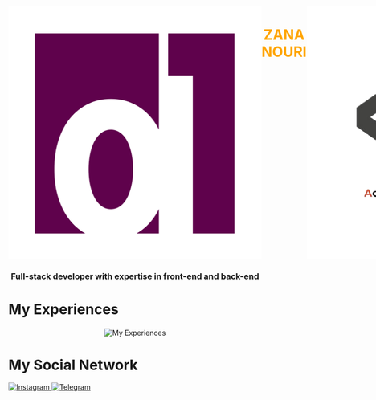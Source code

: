 <div align="center">
<div style="display:flex;justify-content:space-between">
<img src="./image/logo/zinary.png" alt="zinary">
  <h1 style="color:orange">ZANA NOURI</h1>
  <img src="./image/logo/apsignals.png" alt="apsignals">

</div>
  <h3>Full-stack developer with expertise in front-end and back-end</h3>
</div>

  <h1>My Experiences</h1>
<div align="center">
<img align="center" src='https://skillicons.dev/icons?i=html,css,js,tailwindcss,react,sass,bootstrap,git,github,gitlab,nextjs,nodejs,express,npm,figma,vite,redux,jest,materialui,pnpm,prisma,ts,docker,dart' alt="My Experiences"/>
</div>
<h1>My Social Network</h1>
<a href="https://www.instagram.com/zana_hhh" target="_blank" rel="nofollow">
    <img alt="Instagram" src="https://camo.githubusercontent.com/94b50d6a71e67a79d85b051d8af86ad7cc541a7304e6db4825430830e9a43383/68747470733a2f2f696d672e736869656c64732e696f2f62616467652f496e7374616772616d2d2532334534343035462e7376673f7374796c653d666f722d7468652d6261646765266c6f676f3d496e7374616772616d266c6f676f436f6c6f723d7768697465" style="max-width: 100%;">
  <a href="https://t.me/zana_e" target="_blank"  rel="nofollow">
    <img alt="Telegram" src="https://camo.githubusercontent.com/8f41682a178e57a174d0c6042e9cdb842c6329b24c34b2bf4206c25e933073a9/68747470733a2f2f696d672e736869656c64732e696f2f62616467652f54656c656772616d2d3243413545303f7374796c653d666f722d7468652d6261646765266c6f676f3d74656c656772616d266c6f676f436f6c6f723d7768697465" style="max-width: 100%;">
    
</a>
</a>
